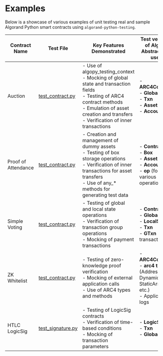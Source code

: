 # Examples

Below is a showcase of various examples of unit testing real and sample Algorand Python smart contracts using `algorand-python-testing`.

| Contract Name       | Test File                                                                                                                                 | Key Features Demonstrated                                                                                                                                                                                        | Test versions of Algopy Abstractions used                                                               |
| ------------------- | ----------------------------------------------------------------------------------------------------------------------------------------- | ---------------------------------------------------------------------------------------------------------------------------------------------------------------------------------------------------------------- | ------------------------------------------------------------------------------------------------------- |
| Auction             | [test_contract.py](https://github.com/algorandfoundation/algorand-python-testing/blob/main/examples/auction/test_contract.py)             | - Use of algopy_testing_context<br>- Mocking of global state and transaction fields<br>- Testing of ARC4 contract methods<br>- Emulation of asset creation and transfers<br>- Verification of inner transactions | - **ARC4Contract**<br>- **Global**<br>- **Txn**<br>- **Asset**<br>- **Account**                         |
| Proof of Attendance | [test_contract.py](https://github.com/algorandfoundation/algorand-python-testing/blob/main/examples/proof_of_attendance/test_contract.py) | - Creation and management of dummy assets<br>- Testing of box storage operations<br>- Verification of inner transactions for asset transfers<br>- Use of any\_\* methods for generating test data                | - **Contract**<br>- **Box**<br>- **Asset**<br>- **Account**<br>- **op** (for various operations)        |
| Simple Voting       | [test_contract.py](https://github.com/algorandfoundation/algorand-python-testing/blob/main/examples/simple_voting/test_contract.py)       | - Testing of global and local state operations<br>- Verification of transaction group operations<br>- Mocking of payment transactions                                                                            | - **Contract**<br>- **GlobalState**<br>- **LocalState**<br>- **Txn**<br>- **GTxn** (group transactions) |
| ZK Whitelist        | [test_contract.py](https://github.com/algorandfoundation/algorand-python-testing/blob/main/examples/zk_whitelist/test_contract.py)        | - Testing of zero-knowledge proof verification<br>- Mocking of external application calls<br>- Use of ARC4 types and methods                                                                                     | - **ARC4Contract**<br>- **arc4 types** (Address, DynamicArray, StaticArray, etc.)<br>- Application logs |
| HTLC LogicSig       | [test_signature.py](https://github.com/algorandfoundation/algorand-python-testing/blob/main/examples/htlc_logicsig/test_signature.py)     | - Testing of LogicSig contracts<br>- Verification of time-based conditions<br>- Mocking of transaction parameters                                                                                                | - **LogicSig**<br>- **Txn**<br>- **Global**                                                             |
